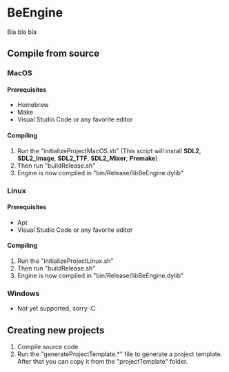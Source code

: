 # BeEngine

Bla bla bla

## Compile from source
### MacOS
#### Prerequisites
- Homebrew
- Make
- Visual Studio Code or any favorite editor

#### Compiling
1. Run the "initializeProjectMacOS.sh" (This script will install **SDL2**, **SDL2_Image**, **SDL2_TTF**, **SDL2_Mixer**, **Premake**)
2. Then run "buildRelease.sh"
3. Engine is now compiled in "bin/Release/libBeEngine.dylib"

### Linux
#### Prerequisites
- Apt
- Visual Studio Code or any favorite editor

#### Compiling
1. Run the "initializeProjectLinux.sh"
2. Then run "buildRelease.sh"
3. Engine is now compiled in "bin/Release/libBeEngine.dylib"

### Windows
- Not yet supported, sorry :C

## Creating new projects
1. Compile source code
2. Run the "generateProjectTemplate.*" file to generate a project template. After that you can copy it from the "projectTemplate" folder.